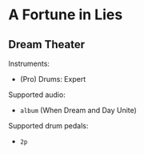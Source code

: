 # A Fortune in Lies

## Dream Theater

Instruments:

  * (Pro) Drums: Expert

Supported audio:

  * `album` (When Dream and Day Unite)

Supported drum pedals:

  * `2p`

